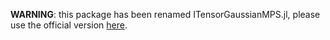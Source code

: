 **WARNING**: this package has been renamed ITensorGaussianMPS.jl, please use the official version [here](https://github.com/ITensor/ITensorGaussianMPS.jl).

